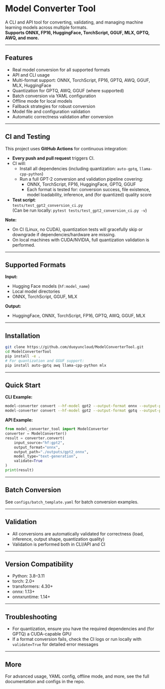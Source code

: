 # Model Converter Tool

A CLI and API tool for converting, validating, and managing machine learning models across multiple formats.  
**Supports ONNX, FP16, HuggingFace, TorchScript, GGUF, MLX, GPTQ, AWQ, and more.**

---

## Features

- Real model conversion for all supported formats
- API and CLI usage
- Multi-format support: ONNX, TorchScript, FP16, GPTQ, AWQ, GGUF, MLX, HuggingFace
- Quantization for GPTQ, AWQ, GGUF (where supported)
- Batch conversion via YAML configuration
- Offline mode for local models
- Fallback strategies for robust conversion
- Model file and configuration validation
- Automatic correctness validation after conversion

---

## CI and Testing

This project uses **GitHub Actions** for continuous integration:

- **Every push and pull request** triggers CI.
- CI will:
  - Install all dependencies (including quantization: `auto-gptq`, `llama-cpp-python`)
  - Run a full GPT-2 conversion and validation pipeline covering:
    - ONNX, TorchScript, FP16, HuggingFace, GPTQ, GGUF
    - Each format is tested for: conversion success, file existence, model loadability, inference, and (for quantized) quality score
- **Test script**:  
  `tests/test_gpt2_conversion_ci.py`  
  (Can be run locally: `pytest tests/test_gpt2_conversion_ci.py -v`)

**Note:**  
- On CI (Linux, no CUDA), quantization tests will gracefully skip or downgrade if dependencies/hardware are missing.
- On local machines with CUDA/NVIDIA, full quantization validation is performed.

---

## Supported Formats

**Input:**  
- Hugging Face models (`hf:model_name`)
- Local model directories
- ONNX, TorchScript, GGUF, MLX

**Output:**  
- HuggingFace, ONNX, TorchScript, FP16, GPTQ, AWQ, GGUF, MLX

---

## Installation

```bash
git clone https://github.com/duoyuncloud/ModelConverterTool.git
cd ModelConverterTool
pip install -e .
# For quantization and GGUF support:
pip install auto-gptq awq llama-cpp-python mlx
```

---

## Quick Start

**CLI Example:**
```bash
model-converter convert --hf-model gpt2 --output-format onnx --output-path ./outputs/gpt2_onnx
model-converter convert --hf-model gpt2 --output-format gptq --output-path ./outputs/gpt2_gptq --quantization q4_k_m
```

**API Example:**
```python
from model_converter_tool import ModelConverter
converter = ModelConverter()
result = converter.convert(
    input_source="hf:gpt2",
    output_format="onnx",
    output_path="./outputs/gpt2_onnx",
    model_type="text-generation",
    validate=True
)
print(result)
```

---

## Batch Conversion

See `configs/batch_template.yaml` for batch conversion examples.

---

## Validation

- All conversions are automatically validated for correctness (load, inference, output shape, quantization quality)
- Validation is performed both in CLI/API and CI

---

## Version Compatibility

- Python: 3.8–3.11
- torch: 2.0+
- transformers: 4.30+
- onnx: 1.13+
- onnxruntime: 1.14+

---

## Troubleshooting

- For quantization, ensure you have the required dependencies and (for GPTQ) a CUDA-capable GPU
- If a format conversion fails, check the CI logs or run locally with `validate=True` for detailed error messages

---

## More

For advanced usage, YAML config, offline mode, and more, see the full documentation and configs in the repo.